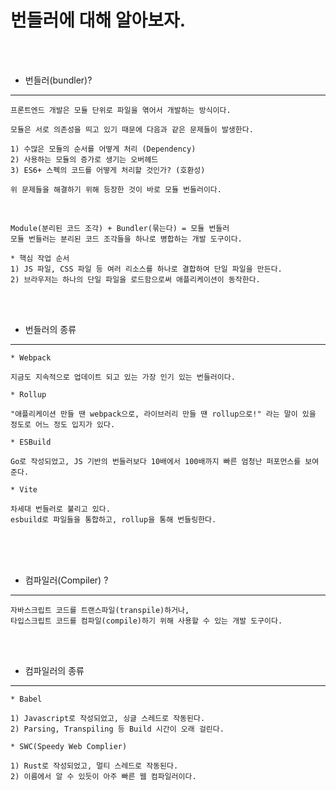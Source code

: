 # 번들러에 대해 알아보자.

<br /><br />

* 번들러(bundler)?
---

```
프론트엔드 개발은 모듈 단위로 파일을 엮어서 개발하는 방식이다.

모듈은 서로 의존성을 띄고 있기 때문에 다음과 같은 문제들이 발생한다.

1) 수많은 모듈의 순서를 어떻게 처리 (Dependency)
2) 사용하는 모듈의 증가로 생기는 오버헤드
3) ES6+ 스펙의 코드를 어떻게 처리할 것인가? (호환성)

위 문제들을 해결하기 위해 등장한 것이 바로 모듈 번들러이다.
```

<br />

```
Module(분리된 코드 조각) + Bundler(묶는다) = 모듈 번들러
모듈 번들러는 분리된 코드 조각들을 하나로 병합하는 개발 도구이다.

* 핵심 작업 순서
1) JS 파일, CSS 파일 등 여러 리소스를 하나로 결합하여 단일 파일을 만든다.
2) 브라우저는 하나의 단일 파일을 로드함으로써 애플리케이션이 동작한다.
```

<br /><br />

* 번들러의 종류
---

```
* Webpack

지금도 지속적으로 업데이트 되고 있는 가장 인기 있는 번들러이다.
```

```
* Rollup

"애플리케이션 만들 땐 webpack으로, 라이브러리 만들 땐 rollup으로!" 라는 말이 있을 정도로 어느 정도 입지가 있다.
```

```
* ESBuild

Go로 작성되었고, JS 기반의 번들러보다 10배에서 100배까지 빠른 엄청난 퍼포먼스를 보여준다.
```

```
* Vite

차세대 번들러로 불리고 있다.
esbuild로 파일들을 통합하고, rollup을 통해 번들링한다.
```

<br /><br /><br />

* 컴파일러(Compiler) ?
---

```
자바스크립트 코드를 트랜스파일(transpile)하거나,
타입스크립트 코드를 컴파일(compile)하기 위해 사용할 수 있는 개발 도구이다.
```

<br /><br />

* 컴파일러의 종류
---

```
* Babel

1) Javascript로 작성되었고, 싱글 스레드로 작동된다.
2) Parsing, Transpiling 등 Build 시간이 오래 걸린다.
```

```
* SWC(Speedy Web Complier)

1) Rust로 작성되었고, 멀티 스레드로 작동된다.
2) 이름에서 알 수 있듯이 아주 빠른 웹 컴파일러이다.
```
